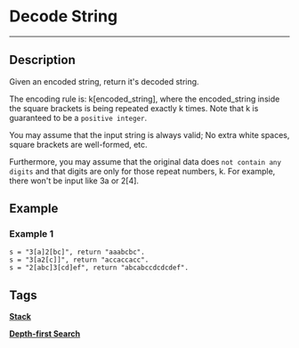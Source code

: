 # Decode String
-----
## Description
Given an encoded string, return it's decoded string.

The encoding rule is: k[encoded_string], where the encoded_string inside the square brackets is being repeated exactly k times. Note that k is guaranteed to be a ```positive integer```.

You may assume that the input string is always valid; No extra white spaces, square brackets are well-formed, etc.

Furthermore, you may assume that the original data does ```not contain any digits``` and that digits are only for those repeat numbers, k. For example, there won't be input like 3a or 2[4].

## Example
### Example 1
```
s = "3[a]2[bc]", return "aaabcbc".
s = "3[a2[c]]", return "accaccacc".
s = "2[abc]3[cd]ef", return "abcabccdcdcdef".
```

## Tags
**[Stack](https://leetcode.com/tag/stack)**

**[Depth-first Search](https://leetcode.com/tag/depth-first-search)**
